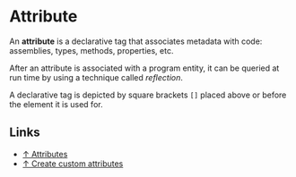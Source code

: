 # Attribute

An **attribute** is a declarative tag that associates metadata with code: assemblies, types, methods, properties, etc.

After an attribute is associated with a program entity, it can be queried at run time by using a technique called *reflection*.

A declarative tag is depicted by square brackets `[]` placed above or before the element it is used for.

## Links

- [↑ Attributes](https://docs.microsoft.com/en-us/dotnet/csharp/programming-guide/concepts/attributes/)
- [↑ Create custom attributes](https://docs.microsoft.com/en-us/dotnet/csharp/programming-guide/concepts/attributes/creating-custom-attributes)

